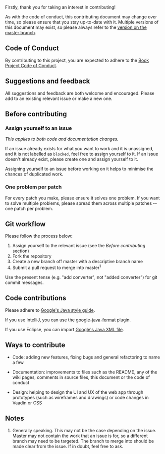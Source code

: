 Firstly, thank you for taking an interest in contributing!

As with the code of conduct, this contributing document may change over time, so please ensure that you stay up-to-date with it. Multiple versions of this document may exist, so please always refer to the [version on the master branch](https://github.com/knjk04/book-project/edit/master/CONTRIBUTING.md).

## Code of Conduct

By contributing to this project, you are expected to adhere to the [Book Project Code of Conduct](https://github.com/knjk04/book-project/blob/master/CODE_OF_CONDUCT.md). 

## Suggestions and feedback

All suggestions and feedback are both welcome and encouraged. Please add to an existing relevant issue or make a new one.

## Before contributing

### Assign yourself to an issue

*This applies to both code and documentation changes.*

If an issue already exists for what you want to work and it is unassigned, and it is not labelled as `blocked`, feel free to assign yourself to it. If an issue doesn't already exist, please create one and assign yourself to it. 

Assigning yourself to an issue before working on it helps to minimise the chances of duplicated work.

### One problem per patch

For every patch you make, please ensure it solves one problem. If you want to solve multiple problems, please spread them across multiple patches -- one patch per problem.

## Git workflow

Please follow the process below:

1. Assign yourself to the relevant issue (see the *Before contributing* section)
2. Fork the repository
3. Create a new branch off master with a descriptive branch name
4. Submit a pull request to merge into master<sup>1</sup>

Use the present tense (e.g. "add converter", not "added converter") for git commit messages.

## Code contributions

Please adhere to [Google's Java style guide](https://google.github.io/styleguide/javaguide.html).

If you use IntelliJ, you can use the [google-java-format](https://plugins.jetbrains.com/plugin/8527-google-java-format) plugin. 

If you use Eclipse, you can import [Google's Java XML file](https://github.com/google/styleguide/blob/gh-pages/eclipse-java-google-style.xml).

## Ways to contribute

- Code: adding new features, fixing bugs and general refactoring to name a few

- Documentation: improvements to files such as the README, any of the wiki pages, comments in source files, this document or the code of conduct

- Design: helping to design the UI and UX of the web app through prototypes (such as wireframes and drawings) or code changes in Vaadin or CSS

## Notes
1. Generally speaking. This may not be the case depending on the issue. Master may not contain the work that an issue is for, so a different branch may need to be targeted. The branch to merge into should be made clear from the issue. If in doubt, feel free to ask.
